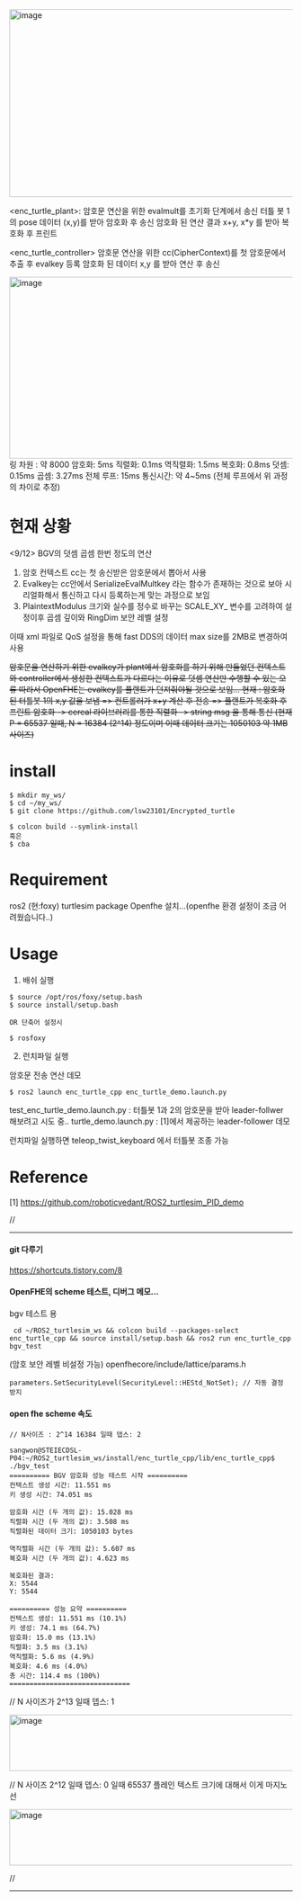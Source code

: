 <img width="1110" height="334" alt="image" src="https://github.com/user-attachments/assets/0120d299-8c1d-467d-9839-f5fb2d99c1fc" />
<rqt_graph >

<enc_turtle_plant>:
암호문 연산을 위한 evalmult를 초기화 단계에서 송신
터틀 봇 1의 pose 데이터 (x,y)를 받아 암호화 후 송신
암호화 된 연산 결과 x+y, x*y 를 받아 복호화 후 프린트

<enc_turtle_controller>
암호문 연산을 위한 cc(CipherContext)를 첫 암호문에서 추출 후 evalkey 등록
암호화 된 데이터 x,y 를 받아 연산 후 송신



<img width="1208" height="323" alt="image" src="https://github.com/user-attachments/assets/0d76de63-8d77-4681-97f1-e3406dde2c86" />
링 차원 : 약 8000 
암호화: 5ms
직렬화: 0.1ms
역직렬화: 1.5ms
복호화: 0.8ms
덧셈: 0.15ms
곱셈: 3.27ms
전체 루프: 15ms
통신시간: 약 4~5ms (전체 루프에서 위 과정의 차이로 추정)

# 현재 상황
<9/12>
BGV의 덧셈 곱셈 한번 정도의 연산 
1. 암호 컨텍스트 cc는 첫 송신받은 암호문에서 뽑아서 사용
2. Evalkey는 cc안에서 SerializeEvalMultkey 라는 함수가 존재하는 것으로 보아 시리얼화해서 통신하고 다시 등록하는게 맞는 과정으로 보임
3. PlaintextModulus 크기와 실수를 정수로 바꾸는 SCALE_XY_ 변수를 고려하여 설정이후 곱셈 깊이와 RingDim 보안 레벨 설정


이때 xml 파일로 QoS 설정을 통해 fast DDS의 데이터 max size를 2MB로 변경하여 사용

~~암호문을 연산하기 위한 evalkey가
plant에서 암호화를 하기 위해 만들었던 컨텍스트와
controller에서 생성한 컨텍스트가 다르다는 이유로 덧셈 연산만 수행할 수 있는 오류
따라서 OpenFHE는 evalkey를 플랜트가 던져줘야될 것으로 보임...
현재 : 
암호화 된 터틀봇 1의 x,y 값을 보냄 => 컨트롤러가 x+y 계산 후 전송 => 플랜트가 복호화 후 프린트
암호화 -> cereal 라이브러리를 통한 직렬화 -> string msg 을 통해 통신 
(현재 P = 65537 일때, N = 16384 (2^14) 정도이며 이때 데이터 크기는 1050103 약 1MB 사이즈)~~

# install
```
$ mkdir my_ws/  
$ cd ~/my_ws/
$ git clone https://github.com/lsw23101/Encrypted_turtle

$ colcon build --symlink-install
혹은
$ cba
```


# Requirement
ros2 (현:foxy)
turtlesim package
Openfhe 설치...(openfhe 환경 설정이 조금 어려웠습니다..)

# Usage
1. 배쉬 실행
```
$ source /opt/ros/foxy/setup.bash
$ source install/setup.bash

OR 단축어 설정시

$ rosfoxy 
```

2. 런치파일 실행

암호문 전송 연산 데모
```
$ ros2 launch enc_turtle_cpp enc_turtle_demo.launch.py
```

test_enc_turtle_demo.launch.py : 터틀봇 1과 2의 암호문을 받아 leader-follwer 해보려고 시도 중..
turtle_demo.launch.py : [1]에서 제공하는 leader-follower 데모

런치파일 실행하면 teleop_twist_keyboard 에서 터틀봇 조종 가능


# Reference

[1] https://github.com/roboticvedant/ROS2_turtlesim_PID_demo



// 
****



#### git 다루기
https://shortcuts.tistory.com/8

#### OpenFHE의 scheme 테스트, 디버그 메모...

bgv 테스트 용

```
 cd ~/ROS2_turtlesim_ws && colcon build --packages-select enc_turtle_cpp && source install/setup.bash && ros2 run enc_turtle_cpp bgv_test

```

(암호 보안 레벨 비설정 가능)
openfhecore/include/lattice/params.h
```
parameters.SetSecurityLevel(SecurityLevel::HEStd_NotSet); // 자동 결정 방지
```

#### open fhe scheme 속도
```
// N사이즈 : 2^14 16384 일때 뎁스: 2

sangwon@STEIECDSL-P04:~/ROS2_turtlesim_ws/install/enc_turtle_cpp/lib/enc_turtle_cpp$ ./bgv_test
========== BGV 암호화 성능 테스트 시작 ==========
컨텍스트 생성 시간: 11.551 ms
키 생성 시간: 74.051 ms

암호화 시간 (두 개의 값): 15.028 ms
직렬화 시간 (두 개의 값): 3.508 ms
직렬화된 데이터 크기: 1050103 bytes

역직렬화 시간 (두 개의 값): 5.607 ms
복호화 시간 (두 개의 값): 4.623 ms

복호화된 결과:
X: 5544
Y: 5544

========== 성능 요약 ==========
컨텍스트 생성: 11.551 ms (10.1%)
키 생성: 74.1 ms (64.7%)
암호화: 15.0 ms (13.1%)
직렬화: 3.5 ms (3.1%)
역직렬화: 5.6 ms (4.9%)
복호화: 4.6 ms (4.0%)
총 시간: 114.4 ms (100%)
==============================

```


// N 사이즈가 2^13 일때 뎁스: 1

<img width="600" height="100" alt="image" src="https://github.com/user-attachments/assets/931f0fdd-07e8-4626-a2b3-fceb73d74fc5" />


// N 사이즈 2^12 일때 뎁스: 0 일때 65537 플레인 텍스트 크기에 대해서 이게 마지노선

<img width="800" height="100" alt="image" src="https://github.com/user-attachments/assets/780c3537-c846-4351-b90b-a6b4ba0f4394" />

// 
****
